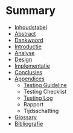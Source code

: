 # Summary

* [Inhoudstabel](SUMMARY.md)
* [Abstract](README.md)
* [Dankwoord](Scriptie/Dankwoord.md)
* [Introductie](Scriptie/Introductie.md)
* [Analyse](Scriptie/Analyse.md)
* [Design](Scriptie/Design.md)
* [Implementatie](Scriptie/Implementatie.md)
* [Conclusies](Scriptie/Conclusies.md)
* [Appendices](Scriptie/Appendices.md)
   * [Testing Guideline](Scriptie/Apendices/Guideline_CUITV2.0.docx)
   * Testing Checklist
   * [Testing Log](Scriptie/Apendices/Log.docx)
   * Rapport
   * Tijdsschatting
* [Glossary](GLOSSARY.md)
* [Bibliografie](Scriptie/Bibliografie.md)

